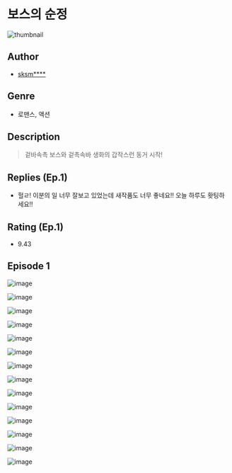 # 보스의 순정
![thumbnail](https://image-comic.pstatic.net/user_contents_data/challenge_comic/2023/05/25/326188/upload_3618413822095864887_480x623.jpeg)

## Author
- [sksm****](https://comic.naver.com/artistTitle?id=326188)

## Genre
- 로맨스, 액션

## Description
> 겉바속촉 보스와 겉촉속바 생화의 갑작스런 동거 시작!

## Replies (Ep.1)
- 헐ㄹ! 이분의 일 너무 잘보고 있었는데 새작품도 너무 좋네요!! 오늘 하루도 홧팅하세요!!

## Rating (Ep.1)
- 9.43

## Episode 1
![image](https://image-comic.pstatic.net/user_contents_data/challenge_comic/2023/05/25/326188/upload_3834078642806272818.jpeg)

![image](https://image-comic.pstatic.net/user_contents_data/challenge_comic/2023/05/25/326188/upload_4051094733155676984.jpeg)

![image](https://image-comic.pstatic.net/user_contents_data/challenge_comic/2023/05/25/326188/upload_3630857197822501985.jpeg)

![image](https://image-comic.pstatic.net/user_contents_data/challenge_comic/2023/05/25/326188/upload_3486741815782565175.jpeg)

![image](https://image-comic.pstatic.net/user_contents_data/challenge_comic/2023/05/25/326188/upload_7220226104306578228.jpeg)

![image](https://image-comic.pstatic.net/user_contents_data/challenge_comic/2023/05/25/326188/upload_7004614953624809782.jpeg)

![image](https://image-comic.pstatic.net/user_contents_data/challenge_comic/2023/05/25/326188/upload_3545796581719565410.jpeg)

![image](https://image-comic.pstatic.net/user_contents_data/challenge_comic/2023/05/25/326188/upload_4063761137088619574.jpeg)

![image](https://image-comic.pstatic.net/user_contents_data/challenge_comic/2023/05/25/326188/upload_7233456325994754405.jpeg)

![image](https://image-comic.pstatic.net/user_contents_data/challenge_comic/2023/05/25/326188/upload_3618416047727653425.jpeg)

![image](https://image-comic.pstatic.net/user_contents_data/challenge_comic/2023/05/25/326188/upload_3904727745252440121.jpeg)

![image](https://image-comic.pstatic.net/user_contents_data/challenge_comic/2023/05/25/326188/upload_7366028863164473904.jpeg)

![image](https://image-comic.pstatic.net/user_contents_data/challenge_comic/2023/05/25/326188/upload_7004002744761672806.jpeg)

![image](https://image-comic.pstatic.net/user_contents_data/challenge_comic/2023/05/25/326188/upload_7293123519086944568.jpeg)
